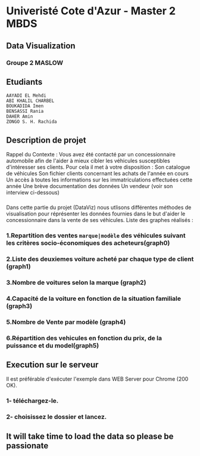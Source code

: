 # Univeristé Cote d'Azur - Master 2 MBDS
## Data Visualization
### Groupe 2 MASLOW
## Etudiants
    AAYADI EL Mehdi
    ABI KHALIL CHARBEL
    BOUKADIDA Imen
    BENSASSI Rania
    DAHER Amin
    ZONGO S. H. Rachida
## Description de projet 
Rappel du Contexte : Vous avez été contacté par un concessionnaire automobile afin de l'aider à mieux cibler les véhicules susceptibles d'intéresser ses clients. Pour cela il met à votre disposition :
     Son catalogue de véhicules
     Son fichier clients concernant les achats de l'année en cours
     Un accès à toutes les informations sur les immatriculations effectuées cette année
     Une brève documentation des données
     Un vendeur (voir son interview ci-dessous)
###
Dans cette partie du projet (DataViz) nous  utlisons différentes méthodes de visualisation pour réprésenter les données fournies dans le but d'aider le concessionnaire dans la vente de ses véhicules.
Liste des graphes réalisés :
###
### 1.Repartition des ventes `marque|modèle` des véhicules suivant les critères socio-économiques des acheteurs(graph0)
### 2.Liste des deuxiemes voiture acheté par chaque type de client (graph1)
### 3.Nombre de voitures selon la marque  (graph2)
### 4.Capacité de la voiture en fonction de la situation familiale (graph3)
### 5.Nombre de Vente par modèle (graph4)
### 6.Répartition des vehicules en fonction du prix, de la puissance et du model(graph5)

## Execution sur le serveur 
Il est préférable d'exécuter l'exemple dans WEB Server pour Chrome (200 OK).
### 1- téléchargez-le.
### 2- choisissez le dossier et lancez.

## It will take time  to load the data so please be passionate
